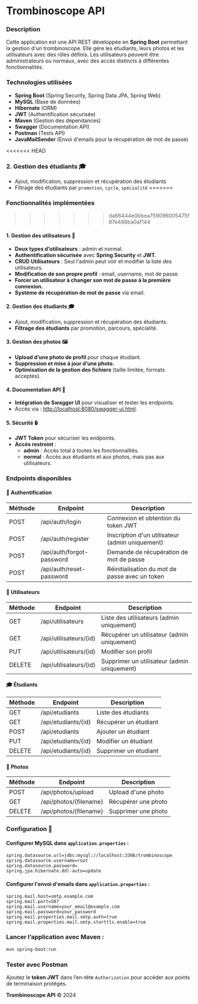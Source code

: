 # Trombinoscope API

### Description
Cette application est une API REST développée en **Spring Boot** permettant la gestion d'un trombinoscope. Elle gère les étudiants, leurs photos et les utilisateurs avec des rôles définis. Les utilisateurs peuvent être administrateurs ou normaux, avec des accès distincts à différentes fonctionnalités.

### Technologies utilisées
- **Spring Boot** (Spring Security, Spring Data JPA, Spring Web)
- **MySQL** (Base de données)
- **Hibernate** (ORM)
- **JWT** (Authentification sécurisée)
- **Maven** (Gestion des dépendances)
- **Swagger** (Documentation API)
- **Postman** (Tests API)
- **JavaMailSender** (Envoi d'emails pour la récupération de mot de passe)



<<<<<<< HEAD
### 2. Gestion des étudiants 🎓
- Ajout, modification, suppression et récupération des étudiants
- Filtrage des étudiants par `promotion`, `cycle`, `spécialité`
=======
### Fonctionnalités implémentées
>>>>>>> da66444e0bbea759096005475f87e488ba0af144

#### 1. **Gestion des utilisateurs** 👥
- **Deux types d’utilisateurs** : admin et normal.
- **Authentification sécurisée** avec **Spring Security** et **JWT**.
- **CRUD Utilisateurs** : Seul l'admin peut voir et modifier la liste des utilisateurs.
- **Modification de son propre profil** : email, username, mot de passe.
- **Forcer un utilisateur à changer son mot de passe à la première connexion.**
- **Système de récupération de mot de passe** via email.

#### 2. **Gestion des étudiants** 🎓
- Ajout, modification, suppression et récupération des étudiants.
- **Filtrage des étudiants** par promotion, parcours, spécialité.

#### 3. **Gestion des photos** 🖼️
- **Upload d’une photo de profil** pour chaque étudiant.
- **Suppression et mise à jour d’une photo.**
- **Optimisation de la gestion des fichiers** (taille limitée, formats acceptés).

#### 4. **Documentation API** 📜
- **Intégration de Swagger UI** pour visualiser et tester les endpoints.
- Accès via : [http://localhost:8080/swagger-ui.html](http://localhost:8080/swagger-ui.html).

#### 5. **Sécurité** 🔒
- **JWT Token** pour sécuriser les endpoints.
- **Accès restreint** :
  - **admin** : Accès total à toutes les fonctionnalités.
  - **normal** : Accès aux étudiants et aux photos, mais pas aux utilisateurs.



### Endpoints disponibles

#### 🔑 **Authentification**
| Méthode | Endpoint                          | Description                                        |
|---------|-----------------------------------|----------------------------------------------------|
| POST    | /api/auth/login                   | Connexion et obtention du token JWT                |
| POST    | /api/auth/register                | Inscription d'un utilisateur (admin uniquement)   |
| POST    | /api/auth/forgot-password         | Demande de récupération de mot de passe            |
| POST    | /api/auth/reset-password          | Réinitialisation du mot de passe avec un token     |

#### 👥 **Utilisateurs**
| Méthode | Endpoint                          | Description                                        |
|---------|-----------------------------------|----------------------------------------------------|
| GET     | /api/utilisateurs                 | Liste des utilisateurs (admin uniquement)         |
| GET     | /api/utilisateurs/{id}            | Récupérer un utilisateur (admin uniquement)       |
| PUT     | /api/utilisateurs/{id}            | Modifier son profil                               |
| DELETE  | /api/utilisateurs/{id}            | Supprimer un utilisateur (admin uniquement)       |

#### 🎓 **Étudiants**
| Méthode | Endpoint                          | Description                                        |
|---------|-----------------------------------|----------------------------------------------------|
| GET     | /api/etudiants                    | Liste des étudiants                                |
| GET     | /api/etudiants/{id}               | Récupérer un étudiant                              |
| POST    | /api/etudiants                    | Ajouter un étudiant                                |
| PUT     | /api/etudiants/{id}               | Modifier un étudiant                               |
| DELETE  | /api/etudiants/{id}               | Supprimer un étudiant                              |

#### 📸 **Photos**
| Méthode | Endpoint                          | Description                                        |
|---------|-----------------------------------|----------------------------------------------------|
| POST    | /api/photos/upload                | Upload d'une photo                                 |
| GET     | /api/photos/{filename}            | Récupérer une photo                               |
| DELETE  | /api/photos/{filename}            | Supprimer une photo                               |



### Configuration 🔧

#### Configurer MySQL dans `application.properties` :

```properties
spring.datasource.url=jdbc:mysql://localhost:3306/trombinoscope
spring.datasource.username=root
spring.datasource.password=
spring.jpa.hibernate.ddl-auto=update
```

#### Configurer l'envoi d'emails dans `application.properties` :

```properties
spring.mail.host=smtp.example.com
spring.mail.port=587
spring.mail.username=your_email@example.com
spring.mail.password=your_password
spring.mail.properties.mail.smtp.auth=true
spring.mail.properties.mail.smtp.starttls.enable=true
```



### Lancer l’application avec Maven :

```bash
mvn spring-boot:run
```


### Tester avec Postman

Ajoutez le **token JWT** dans l’en-tête `Authorization` pour accéder aux points de terminaison protégés.



**Trombinoscope API** © 2024

